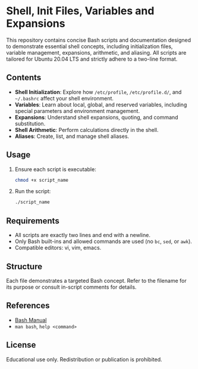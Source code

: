# Shell, Init Files, Variables and Expansions

This repository contains concise Bash scripts and documentation designed to demonstrate essential shell concepts, including initialization files, variable management, expansions, arithmetic, and aliasing. All scripts are tailored for Ubuntu 20.04 LTS and strictly adhere to a two-line format.

## Contents

- **Shell Initialization**: Explore how `/etc/profile`, `/etc/profile.d/`, and `~/.bashrc` affect your shell environment.
- **Variables**: Learn about local, global, and reserved variables, including special parameters and environment management.
- **Expansions**: Understand shell expansions, quoting, and command substitution.
- **Shell Arithmetic**: Perform calculations directly in the shell.
- **Aliases**: Create, list, and manage shell aliases.

## Usage

1. Ensure each script is executable:
   ```bash
   chmod +x script_name
   ```
2. Run the script:
   ```bash
   ./script_name
   ```

## Requirements

- All scripts are exactly two lines and end with a newline.
- Only Bash built-ins and allowed commands are used (no `bc`, `sed`, or `awk`).
- Compatible editors: vi, vim, emacs.

## Structure

Each file demonstrates a targeted Bash concept. Refer to the filename for its purpose or consult in-script comments for details.

## References

- [Bash Manual](https://www.gnu.org/software/bash/manual/)
- `man bash`, `help <command>`

## License

Educational use only. Redistribution or publication is prohibited.
